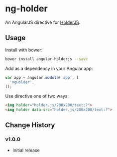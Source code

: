 # ng-holder

An AngularJS directive for [HolderJS](https://github.com/imsky/holder).

## Usage

Install with bower:

```bash
bower install angular-holderjs --save
```

Add as a dependency in your Angular app:

```javascript
var app = angular.module('app', [
  'ngHolder',
]);
```

Use directive one of two ways:

```html
<img holder="holder.js/200x200/text:?">
<img holder data-src="holder.js/200x200/text:?">
```

## Change History

### v1.0.0

* Initial release
